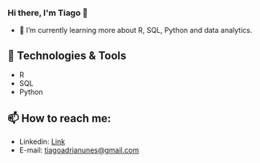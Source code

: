 
### Hi there, I'm Tiago 👋

- 🌱 I’m currently learning more about R, SQL, Python and data analytics.

## 🔧 Technologies & Tools

- R
- SQL
- Python

## 📫 How to reach me:
- Linkedin: [Link](https://www.linkedin.com/in/tiagoadrianunes/?locale=en_US)
- E-mail: [tiagoadrianunes@gmail.com](mailto:tiagoadrianunes@gmail.com)
